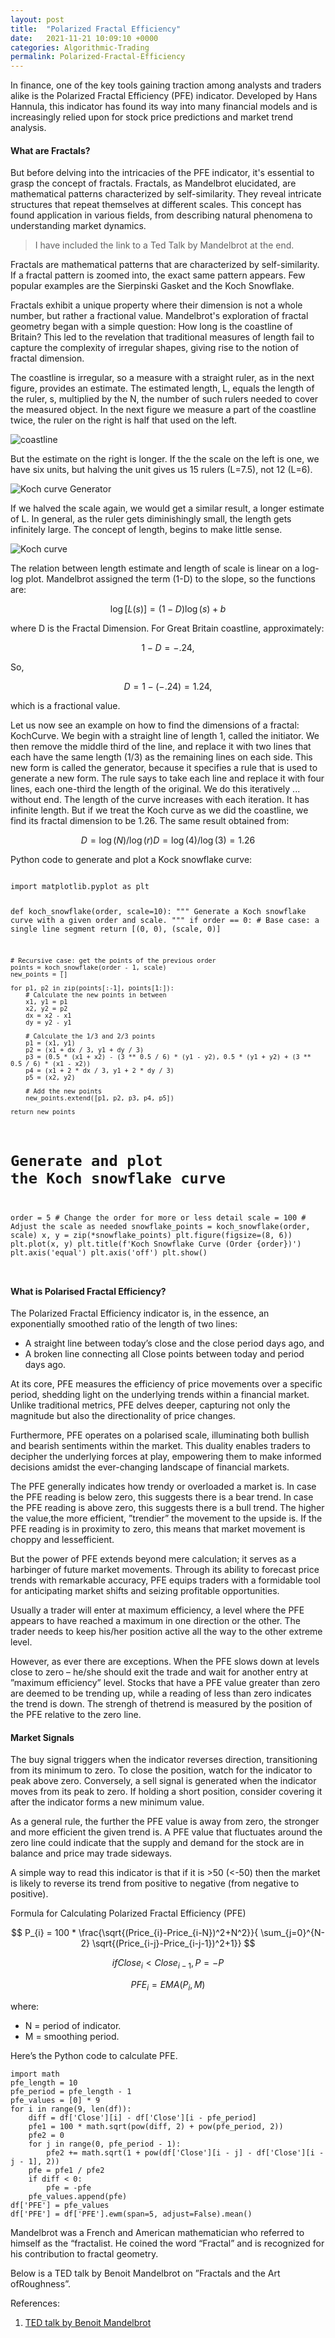 ```yaml
---
layout: post
title:  "Polarized Fractal Efficiency"
date:   2021-11-21 10:09:10 +0000
categories: Algorithmic-Trading
permalink: Polarized-Fractal-Efficiency
---
```

In finance, one of the key tools gaining traction among analysts and traders alike is the Polarized Fractal Efficiency (PFE) indicator. Developed by Hans Hannula, this indicator has found its way into many financial models and is increasingly relied upon for stock price predictions and market trend analysis. <!--more-->

#### What are Fractals?

But before delving into the intricacies of the PFE indicator, it's essential to grasp the concept of fractals. Fractals, as Mandelbrot elucidated, are mathematical patterns characterized by self-similarity. They reveal intricate structures that repeat themselves at different scales. This concept has found application in various fields, from describing natural phenomena to understanding market dynamics.

> I have included the link to a Ted Talk by Mandelbrot at the end.

Fractals are mathematical patterns that are characterized by self-similarity. If a fractal pattern is zoomed into, the exact same pattern appears. Few popular examples are the Sierpinski Gasket and the Koch Snowflake.

Fractals exhibit a unique property where their dimension is not a whole number, but rather a fractional value. Mandelbrot's exploration of fractal geometry began with a simple question: How long is the coastline of Britain? This led to the revelation that traditional measures of length fail to capture the complexity of irregular shapes, giving rise to the notion of fractal dimension.

The coastline is irregular, so a measure with a straight ruler, as in the next figure, provides an estimate. The estimated length, L, equals the length of the ruler, s, multiplied by the N, the number of such rulers needed to cover the measured object. In the next figure we measure a part of the coastline twice, the ruler on the right is half that used on the left.

![coastline](/assets/coastline.gif "coastline")

But the estimate on the right is longer. If the the scale on the left is one, we have six units, but halving the unit gives us 15 rulers (L=7.5), not 12 (L=6). 

![Koch curve Generator](/assets/Koch_curve_gen.gif "Kock Curve Generator")

If we halved the scale again, we would get a similar result, a longer estimate of L. In general, as the ruler gets diminishingly small, the length gets infinitely large. The concept of length, begins to make little sense.

![Koch curve](/assets/Koch_curve.gif "Kock Curve")

The relation between length estimate and length of scale is linear on a log-log plot. Mandelbrot assigned the term (1-D) to the slope, so the functions are:

$$ \log[L(s)] = (1-D)\log(s) + b $$ 

where D is the Fractal Dimension.
For Great Britain coastline, approximately:

$$ 1 - D = -.24, $$

So,

$$ D = 1-(-.24) = 1.24, $$ 

which is a fractional value.

Let us now see an example on how to find the dimensions of a fractal: KochCurve. We begin with a straight line of length 1, called the initiator. We then remove the middle third of the line, and replace it with two lines that each have the same length (1/3) as the remaining lines on each side. This new form is called the generator, because it specifies a rule that is used to generate a new form. The rule says to take each line and replace it with four lines, each one-third the length of the original. We do this iteratively ... without end. The length of the curve increases with each iteration. It has infinite length. But if we treat the Koch curve as we did the coastline, we find its fractal dimension to be 1.26. 
The same result obtained from:

$$ D = \log(N)/\log(r) D = \log(4)/\log(3) = 1.26 $$

Python code to generate and plot a Kock snowflake curve:

<code>
import matplotlib.pyplot as plt

def koch_snowflake(order, scale=10):
    """
    Generate a Koch snowflake curve with a given order and scale.
    """
    if order == 0:
        # Base case: a single line segment
        return [(0, 0), (scale, 0)]
    
    # Recursive case: get the points of the previous order
    points = koch_snowflake(order - 1, scale)
    new_points = []
    
    for p1, p2 in zip(points[:-1], points[1:]):
        # Calculate the new points in between
        x1, y1 = p1
        x2, y2 = p2
        dx = x2 - x1
        dy = y2 - y1
        
        # Calculate the 1/3 and 2/3 points
        p1 = (x1, y1)
        p2 = (x1 + dx / 3, y1 + dy / 3)
        p3 = (0.5 * (x1 + x2) - (3 ** 0.5 / 6) * (y1 - y2), 0.5 * (y1 + y2) + (3 ** 0.5 / 6) * (x1 - x2))
        p4 = (x1 + 2 * dx / 3, y1 + 2 * dy / 3)
        p5 = (x2, y2)
        
        # Add the new points
        new_points.extend([p1, p2, p3, p4, p5])
    
    return new_points

# Generate and plot the Koch snowflake curve
order = 5  # Change the order for more or less detail
scale = 100  # Adjust the scale as needed
snowflake_points = koch_snowflake(order, scale)
x, y = zip(*snowflake_points)
plt.figure(figsize=(8, 6))
plt.plot(x, y)
plt.title(f'Koch Snowflake Curve (Order {order})')
plt.axis('equal')
plt.axis('off')
plt.show()

</code>

#### What is Polarised Fractal Efficiency?

The Polarized Fractal Efficiency indicator is, in the essence, an exponentially smoothed ratio of the length of two lines:
- A straight line between today’s close and the close period days ago, and
- A broken line connecting all Close points between today and period days ago.

At its core, PFE measures the efficiency of price movements over a specific period, shedding light on the underlying trends within a financial market. Unlike traditional metrics, PFE delves deeper, capturing not only the magnitude but also the directionality of price changes.

Furthermore, PFE operates on a polarised scale, illuminating both bullish and bearish sentiments within the market. This duality enables traders to decipher the underlying forces at play, empowering them to make informed decisions amidst the ever-changing landscape of financial markets.

The PFE generally indicates how trendy or overloaded a market is. In case the PFE reading is below zero, this suggests there is a bear trend. In case the PFE reading is above zero, this suggests there is a bull trend. The higher the value,the more efficient, ”trendier” the movement to the upside is. If the PFE reading is in proximity to zero, this means that market movement is choppy and lessefficient.

But the power of PFE extends beyond mere calculation; it serves as a harbinger of future market movements. Through its ability to forecast price trends with remarkable accuracy, PFE equips traders with a formidable tool for anticipating market shifts and seizing profitable opportunities.

Usually a trader will enter at maximum efficiency, a level where the PFE appears to have reached a maximum in one direction or the other. The trader needs to keep his/her position active all the way to the other extreme level.

However, as ever there are exceptions. When the PFE slows down at levels close to zero – he/she should exit the trade and wait for another entry at ”maximum efficiency” level.
Stocks that have a PFE value greater than zero are deemed to be trending up, while a reading of less than zero indicates the trend is down. The strengh of thetrend is measured by the position of the PFE relative to the zero line.

#### Market Signals

The buy signal triggers when the indicator reverses direction, transitioning from its minimum to zero. To close the position, watch for the indicator to peak above zero. Conversely, a sell signal is generated when the indicator moves from its peak to zero. If holding a short position, consider covering it after the indicator forms a new minimum value.

As a general rule, the further the PFE value is away from zero, the stronger and more efficient the given trend is. A PFE value that fluctuates around the zero line could indicate that the supply and demand for the stock are in balance and price may trade sideways.

A simple way to read this indicator is that if it is >50 (<-50) then the market is likely to reverse its trend from positive to negative (from negative to positive).

Formula for Calculating Polarized Fractal Efficiency (PFE)



$$ P_{i} = 100 * \frac{\sqrt{(Price_{i}-Price_{i-N})^2+N^2}}{ \sum_{j=0}^{N-2} \sqrt{(Price_{i-j}-Price_{i-j-1})^2+1}}  $$

$$  if  Close_{i} < Close_{i-1} ,   P = -P  $$

$$  PFE_{i} = EMA(P_{i}, M) $$

where:
- N = period of indicator.
- M = smoothing period.

Here’s the Python code to calculate PFE.
```
import math
pfe_length = 10
pfe_period = pfe_length - 1
pfe_values = [0] * 9
for i in range(9, len(df)):
    diff = df['Close'][i] - df['Close'][i - pfe_period]
    pfe1 = 100 * math.sqrt(pow(diff, 2) + pow(pfe_period, 2))
    pfe2 = 0
    for j in range(0, pfe_period - 1):
        pfe2 += math.sqrt(1 + pow(df['Close'][i - j] - df['Close'][i - j - 1], 2))
    pfe = pfe1 / pfe2
    if diff < 0:
        pfe = -pfe
    pfe_values.append(pfe)
df['PFE'] = pfe_values
df['PFE'] = df['PFE'].ewm(span=5, adjust=False).mean()
```
Mandelbrot was a French and American mathematician who referred to himself as the “fractalist. He coined the word “Fractal” and is recognized for his contribution to fractal geometry.

Below is a TED talk by Benoit Mandelbrot on ”Fractals and the Art ofRoughness”.

References:
1. [TED talk by Benoit Mandelbrot][TED-talk-by-Benoit-Mandelbrot] 


[TED-talk-by-Benoit-Mandelbrot]: https://www.ted.com/talks/benoit_mandelbrot_fractals_and_the_art_of_roughness?language=en
